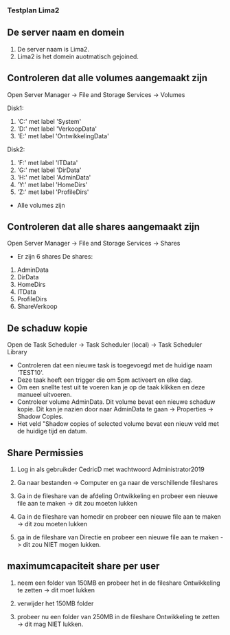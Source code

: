### Testplan Lima2

## De server naam en domein

1. De server naam is Lima2.
2. Lima2 is het domein auotmatisch gejoined.

## Controleren dat alle volumes aangemaakt zijn

Open Server Manager -> File and Storage Services -> Volumes

Disk1:
1. 'C:' met label 'System'
2. 'D:' met label 'VerkoopData'
3. 'E:' met label 'OntwikkelingData'

Disk2:
1. 'F:' met label 'ITData'
2. 'G:' met label 'DirData'
3. 'H:' met label 'AdminData'
4. 'Y:' met label 'HomeDirs'
5. 'Z:' met label 'ProfileDirs'

* Alle volumes zijn 

## Controleren dat alle shares aangemaakt zijn

Open Server Manager -> File and Storage Services -> Shares

* Er zijn 6 shares
De shares:
1. AdminData
2. DirData
3. HomeDirs
4. ITData
5. ProfileDirs
6. ShareVerkoop

## De schaduw kopie

Open de Task Scheduler -> Task Scheduler (local) -> Task Scheduler Library

* Controleren dat een nieuwe task is toegevoegd met de huidige naam 'TEST10'.
* Deze taak heeft een trigger die om 5pm activeert en elke dag.
* Om een snellte test uit te voeren kan je op de taak klikken en deze manueel uitvoeren.
* Controleer volume AdminData. Dit volume bevat een nieuwe schaduw kopie. Dit kan je nazien door naar AdminData te gaan -> Properties -> Shadow Copies.
* Het veld "Shadow copies of selected volume bevat een nieuw veld met de huidige tijd en datum.

## Share Permissies

1. Log in als gebruikder CedricD met wachtwoord Administrator2019

2. Ga naar bestanden -> Computer en ga naar de verschillende fileshares

3. Ga in de fileshare van de afdeling Ontwikkeling en probeer een nieuwe file aan te maken -> dit zou moeten lukken

4. Ga in de fileshare van homedir en probeer een nieuwe file aan te maken -> dit zou moeten lukken

5. ga in de fileshare van Directie en probeer een nieuwe file aan te maken -> dit zou NIET mogen lukken.


## maximumcapaciteit share per user

1. neem een folder van 150MB en probeer het in de fileshare Ontwikkeling te zetten -> dit moet lukken

2. verwijder het 150MB folder

3. probeer nu een folder van 250MB in de fileshare Ontwikkeling te zetten -> dit mag NIET lukken.




